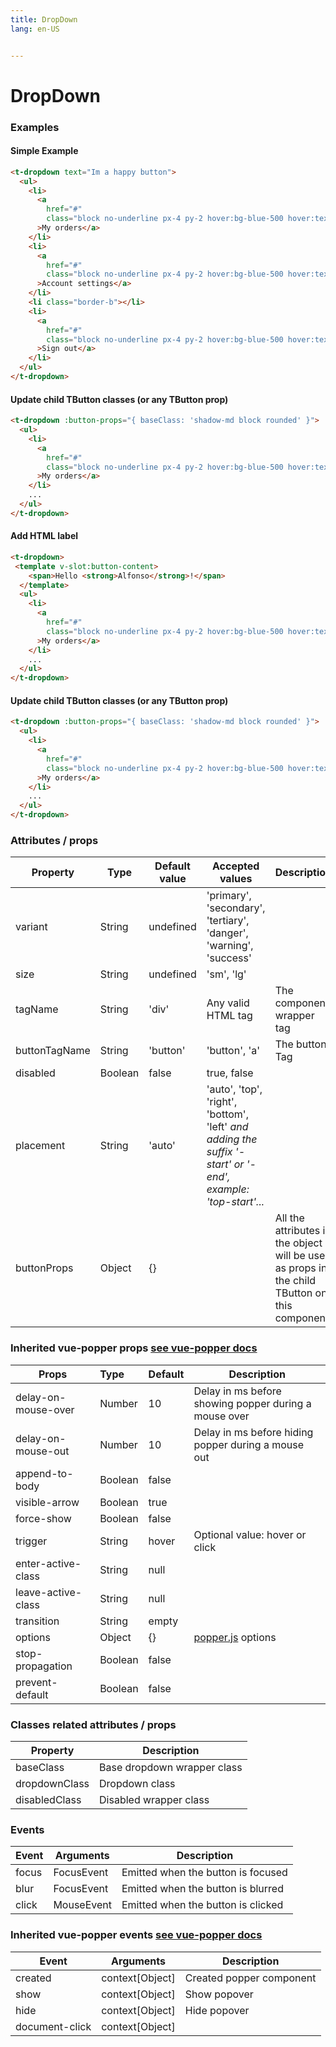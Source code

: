 ```yaml
---
title: DropDown
lang: en-US


---
```


# DropDown

<dropdown-component />

### Examples

#### Simple Example

```html
<t-dropdown text="Im a happy button">
  <ul>
    <li>
      <a 
        href="#" 
        class="block no-underline px-4 py-2 hover:bg-blue-500 hover:text-white"
      >My orders</a>
    </li>
    <li>
      <a 
        href="#" 
        class="block no-underline px-4 py-2 hover:bg-blue-500 hover:text-white"
      >Account settings</a>
    </li>
    <li class="border-b"></li>
    <li>
      <a 
        href="#" 
        class="block no-underline px-4 py-2 hover:bg-blue-500 hover:text-white"
      >Sign out</a>
    </li>
  </ul>
</t-dropdown>
```

#### Update child TButton classes (or any TButton prop)

```html
<t-dropdown :button-props="{ baseClass: 'shadow-md block rounded' }">
  <ul>
    <li>
      <a 
        href="#" 
        class="block no-underline px-4 py-2 hover:bg-blue-500 hover:text-white"
      >My orders</a>
    </li>
    ...
  </ul>
</t-dropdown>
```

#### Add HTML label

```html
<t-dropdown>
 <template v-slot:button-content>
    <span>Hello <strong>Alfonso</strong>!</span>
  </template>
  <ul>
    <li>
      <a 
        href="#" 
        class="block no-underline px-4 py-2 hover:bg-blue-500 hover:text-white"
      >My orders</a>
    </li>
    ...
  </ul>
</t-dropdown>
```

#### Update child TButton classes (or any TButton prop)

```html
<t-dropdown :button-props="{ baseClass: 'shadow-md block rounded' }">
  <ul>
    <li>
      <a 
        href="#" 
        class="block no-underline px-4 py-2 hover:bg-blue-500 hover:text-white"
      >My orders</a>
    </li>
    ...
  </ul>
</t-dropdown>
```

### Attributes / props

| Property      | Type    | Default value | Accepted values                                              | Description                                                  |
| ------------- | ------- | ------------- | ------------------------------------------------------------ | ------------------------------------------------------------ |
| variant       | String  | undefined     | 'primary', 'secondary', 'tertiary', 'danger', 'warning', 'success' |                                                              |
| size          | String  | undefined     | 'sm', 'lg'                                                   |                                                              |
| tagName       | String  | 'div'         | Any valid HTML tag                                           | The component wrapper tag                                    |
| buttonTagName | String  | 'button'      | 'button', 'a'                                                | The button Tag                                               |
| disabled      | Boolean | false         | true, false                                                  |                                                              |
| placement      | String | 'auto'         | 'auto', 'top', 'right', 'bottom', 'left' *and adding the suffix '-start' or '-end', example: 'top-start'...* |                                                              |
| buttonProps   | Object  | {}            |                                                              | All the attributes in the object will be used as props in the child TButton on this component |

### Inherited vue-popper props [see vue-popper docs](https://github.com/RobinCK/vue-popper#readme)

| Props               | Type    | Default | Description                                                  |
| ------------------- | :------ | ------- | ------------------------------------------------------------ |
| delay-on-mouse-over | Number  | 10      | Delay in ms before showing popper during a mouse over        |
| delay-on-mouse-out  | Number  | 10      | Delay in ms before hiding popper during a mouse out          |
| append-to-body      | Boolean | false   |                                                              |
| visible-arrow       | Boolean | true    |                                                              |
| force-show          | Boolean | false   |                                                              |
| trigger             | String  | hover   | Optional value: hover or click                               |
| enter-active-class  | String  | null    |                                                              |
| leave-active-class  | String  | null    |                                                              |
| transition          | String  | empty   |                                                              |
| options             | Object  | {}      | [popper.js](https://popper.js.org/popper-documentation.html) options |
| stop-propagation    | Boolean | false   |                                                              |
| prevent-default     | Boolean | false   |                                                              |

### Classes related attributes / props

| Property      | Description                 |
| ------------- | --------------------------- |
| baseClass     | Base dropdown wrapper class |
| dropdownClass | Dropdown class              |
| disabledClass | Disabled wrapper class      |

### Events

| Event | Arguments  | Description                        |
| ----- | ---------- | ---------------------------------- |
| focus | FocusEvent | Emitted when the button is focused |
| blur  | FocusEvent | Emitted when the button is blurred |
| click | MouseEvent | Emitted when the button is clicked |

### Inherited vue-popper events [see vue-popper docs](https://github.com/RobinCK/vue-popper#readme)

| Event          | Arguments       | Description              |
| -------------- | --------------- | ------------------------ |
| created        | context[Object] | Created popper component |
| show           | context[Object] | Show popover             |
| hide           | context[Object] | Hide popover             |
| document-click | context[Object] |                          |

